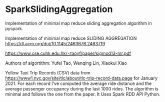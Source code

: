 # SparkSlidingAggregation
Implementation of minimal map reduce sliding aggregation algorithm in pyspark. 




<body>
<div class="cell markdown" data-collapsed="false" data-pycharm="{&quot;name&quot;:&quot;#%% md\n&quot;}">
<p>Implementation of minimal map reduce SLIDING AGGREGATION <a href="https://dl.acm.org/doi/10.1145/2463676.2463719" class="uri">https://dl.acm.org/doi/10.1145/2463676.2463719</a></p>
<p><a href="https://www.cse.cuhk.edu.hk/~taoyf/paper/sigmod13-mr.pdf" class="uri">https://www.cse.cuhk.edu.hk/~taoyf/paper/sigmod13-mr.pdf</a></p>
<p>Authors of algortithm: Yufei Tao, Wenqing Lin, Xiaokui Xiao</p>
</div>
<div class="cell markdown" data-collapsed="false" data-pycharm="{&quot;name&quot;:&quot;#%% md\n&quot;}">
<p>Yellow Taxi Trip Records (CSV) data from <a href="https://www1.nyc.gov/site/tlc/about/tlc-trip-record-data.page" class="uri">https://www1.nyc.gov/site/tlc/about/tlc-trip-record-data.page</a> for January 2021. For each record I've computed the average ride distance and the average passenger occupancy during the last 1000 rides. The algorithm is minimal and follows the one from the paper. It Uses Spark RDD API Python.</p>
</div>
</body>
